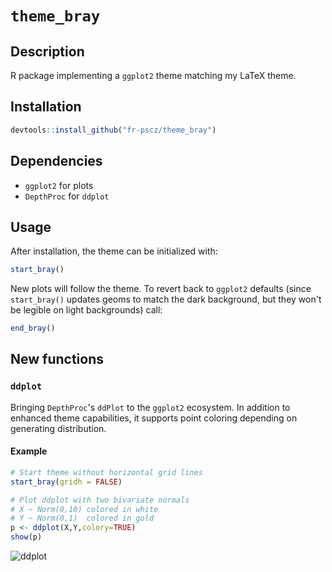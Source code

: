 # `theme_bray`


## Description

R package implementing a `ggplot2` theme matching my LaTeX theme.


## Installation

``` r
devtools::install_github("fr-pscz/theme_bray")
```

## Dependencies

* `ggplot2` for plots
* `DepthProc` for `ddplot`

## Usage

After installation, the theme can be initialized with:

``` r
start_bray()
```
New plots will follow the theme.
To revert back to `ggplot2` defaults (since `start_bray()` updates geoms to match the dark background, but they won't be legible on light backgrounds) call:

``` r
end_bray()
```

## New functions

### `ddplot`

Bringing `DepthProc`'s `ddPlot` to the `ggplot2` ecosystem. In addition to enhanced theme capabilities, it supports point coloring depending on generating distribution.

#### Example

```r
# Start theme without horizontal grid lines
start_bray(gridh = FALSE)

# Plot ddplot with two bivariate normals
# X ~ Norm(0,10) colored in white
# Y ~ Norm(0,1)  colored in gold
p <- ddplot(X,Y,colory=TRUE)
show(p)
```
![ddplot](https://user-images.githubusercontent.com/21090470/137966446-c059c0f6-f47a-4e25-ac66-2ce7bf158e71.png)

